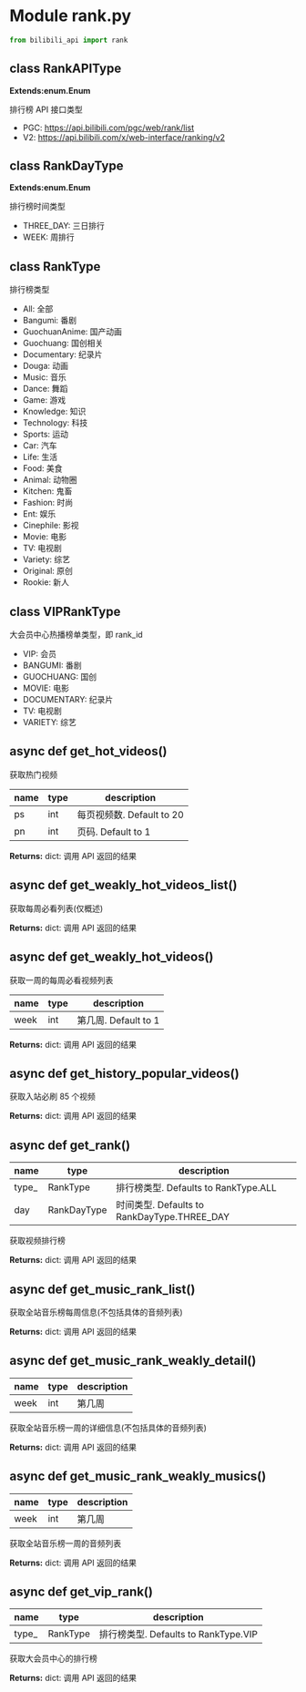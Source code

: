 # Module rank.py

```python
from bilibili_api import rank
```

## class RankAPIType

**Extends:enum.Enum**

排行榜 API 接口类型

- PGC: https://api.bilibili.com/pgc/web/rank/list
- V2: https://api.bilibili.com/x/web-interface/ranking/v2

## class RankDayType

**Extends:enum.Enum**

排行榜时间类型

- THREE_DAY: 三日排行
- WEEK: 周排行

## class RankType

排行榜类型

- All: 全部
- Bangumi: 番剧
- GuochuanAnime: 国产动画
- Guochuang: 国创相关
- Documentary: 纪录片
- Douga: 动画
- Music: 音乐
- Dance: 舞蹈
- Game: 游戏
- Knowledge: 知识
- Technology: 科技
- Sports: 运动
- Car: 汽车
- Life: 生活
- Food: 美食
- Animal: 动物圈
- Kitchen: 鬼畜
- Fashion: 时尚
- Ent: 娱乐
- Cinephile: 影视
- Movie: 电影
- TV: 电视剧
- Variety: 综艺
- Original: 原创
- Rookie: 新人

## class VIPRankType

大会员中心热播榜单类型，即 rank_id

- VIP: 会员
- BANGUMI: 番剧
- GUOCHUANG: 国创
- MOVIE: 电影
- DOCUMENTARY: 纪录片
- TV: 电视剧
- VARIETY: 综艺

## async def get_hot_videos()

获取热门视频

| name | type | description          |
|------| ---- |----------------------|
| ps   | int | 每页视频数. Default to 20 |
| pn   | int | 页码. Default to 1     |

**Returns:** dict: 调用 API 返回的结果

## async def get_weakly_hot_videos_list()

获取每周必看列表(仅概述)

**Returns:** dict: 调用 API 返回的结果

## async def get_weakly_hot_videos()

获取一周的每周必看视频列表

| name | type | description |
| ---- | ---- | ----------- |
| week | int | 第几周. Default to 1 |

**Returns:** dict: 调用 API 返回的结果

## async def get_history_popular_videos()

获取入站必刷 85 个视频

**Returns:** dict: 调用 API 返回的结果

## async def get_rank()

| name | type | description |
| ---- | ---- | ----------- |
| type_ | RankType | 排行榜类型. Defaults to RankType.ALL |
| day | RankDayType | 时间类型. Defaults to RankDayType.THREE_DAY |

获取视频排行榜

**Returns:** dict: 调用 API 返回的结果

## async def get_music_rank_list()

获取全站音乐榜每周信息(不包括具体的音频列表)

**Returns:** dict: 调用 API 返回的结果

## async def get_music_rank_weakly_detail()

| name | type | description |
| - | - | - |
| week | int | 第几周 |

获取全站音乐榜一周的详细信息(不包括具体的音频列表)

**Returns:** dict: 调用 API 返回的结果

## async def get_music_rank_weakly_musics()

| name | type | description |
| - | - | - |
| week | int | 第几周 |

获取全站音乐榜一周的音频列表

**Returns:** dict: 调用 API 返回的结果

## async def get_vip_rank()

| name | type | description |
| - | - | - |
| type_ | RankType | 排行榜类型. Defaults to RankType.VIP |

获取大会员中心的排行榜

**Returns:** dict: 调用 API 返回的结果